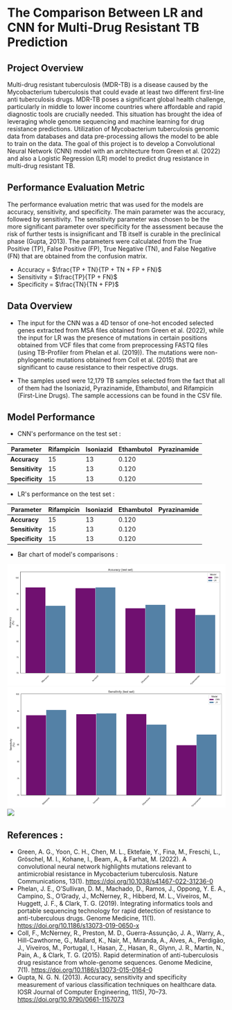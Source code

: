 # The Comparison Between LR and CNN for Multi-Drug Resistant TB Prediction

## Project Overview
Multi-drug resistant tuberculosis (MDR-TB) is a disease caused by the Mycobacterium tuberculosis that could evade at least two different first-line anti tuberculosis drugs. MDR-TB poses a significant global health challenge, particularly in middle to lower income countries where affordable and rapid diagnostic tools are crucially needed. This situation has brought the idea of leveraging whole genome sequencing and machine learning for drug resistance predictions. Utilization of Mycobacterium tuberculosis genomic data from databases and data pre-processing allows the model to be able to train on the data. The goal of this project is to develop a Convolutional Neural Network (CNN) model with an architecture from Green et al. (2022) and also a Logistic Regression (LR) model to predict drug resistance in multi-drug resistant TB. 

## Performance Evaluation Metric
The performance evaluation metric that was used for the models are accuracy, sensitivity, and specificity. The main parameter was the accuracy, followed by sensitivity. The sensitivity parameter was chosen to be the more significant parameter over specificity for the assessment because the risk of further tests is insignificant and TB itself is curable in the preclinical phase (Gupta, 2013). The parameters were calculated from the True Positive (TP), False Positive (FP), True Negative (TN), and False Negative (FN) that are obtained from the confusion matrix. 

- Accuracy = $\frac{TP + TN}{TP + TN + FP + FN}$
- Sensitivity = $\frac{TP}{TP + FN}$
- Specificity = $\frac{TN}{TN + FP}$

## Data Overview
- The input for the CNN was a 4D tensor of one-hot encoded selected genes extracted from MSA files obtained from Green et al. (2022), while the input for LR was the presence of mutations in certain positions obtained from VCF files that come from preprocessing FASTQ files (using TB-Profiler from Phelan et al. (2019)). The mutations were non-phylogenetic mutations obtained from Coll et al. (2015) that are significant to cause resistance to their respective drugs.
  
- The samples used were 12,179 TB samples selected from the fact that all of them had the Isoniazid, Pyrazinamide, Ethambutol, and Rifampicin (First-Line Drugs). The sample accessions can be found in the CSV file.

## Model Performance

- CNN's performance on the test set : 

| **Parameter** | **Rifampicin** | **Isoniazid** | **Ethambutol** | **Pyrazinamide** |
|-----------|----------------|---------------|----------------|------------------|
| **Accuracy**         | 15  | 13        | 0.120          |  |
| **Sensitivity**         | 15  | 13        | 0.120          |  |
| **Specificity**         | 15  | 13        | 0.120          |  |

- LR's performance on the test set :

| **Parameter** | **Rifampicin** | **Isoniazid** | **Ethambutol** | **Pyrazinamide** |
|-----------|----------------|---------------|----------------|------------------|
| **Accuracy**         | 15  | 13        | 0.120          |  |
| **Sensitivity**         | 15  | 13        | 0.120          |  |
| **Specificity**         | 15  | 13        | 0.120          |  |

- Bar chart of model's comparisons :

<img src="images/Figure accuracy.png">
<img src="images/Figure sensitivity.png">
<img src="images/Figure specifcity.png">

## References : 

- Green, A. G., Yoon, C. H., Chen, M. L., Ektefaie, Y., Fina, M., Freschi, L., Gröschel, M. I., Kohane, I., Beam, A., & Farhat, M. (2022). A convolutional neural network highlights mutations relevant to antimicrobial resistance in Mycobacterium tuberculosis. Nature Communications, 13(1). https://doi.org/10.1038/s41467-022-31236-0
- Phelan, J. E., O’Sullivan, D. M., Machado, D., Ramos, J., Oppong, Y. E. A., Campino, S., O’Grady, J., McNerney, R., Hibberd, M. L., Viveiros, M., Huggett, J. F., & Clark, T. G. (2019). Integrating informatics tools and portable sequencing technology for rapid detection of resistance to anti-tuberculous drugs. Genome Medicine, 11(1). https://doi.org/10.1186/s13073-019-0650-x
- Coll, F., McNerney, R., Preston, M. D., Guerra-Assunção, J. A., Warry, A., Hill-Cawthorne, G., Mallard, K., Nair, M., Miranda, A., Alves, A., Perdigão, J., Viveiros, M., Portugal, I., Hasan, Z., Hasan, R., Glynn, J. R., Martin, N., Pain, A., & Clark, T. G. (2015). Rapid determination of anti-tuberculosis drug resistance from whole-genome sequences. Genome Medicine, 7(1). https://doi.org/10.1186/s13073-015-0164-0
- Gupta, N. G. N. (2013). Accuracy, sensitivity and specificity measurement of various classification techniques on healthcare data. IOSR Journal of Computer Engineering, 11(5), 70–73. https://doi.org/10.9790/0661-1157073 


